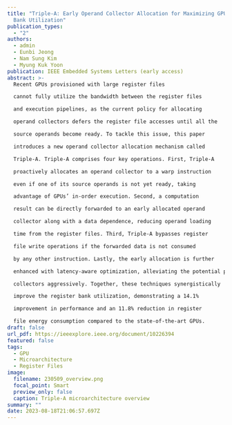 ```yaml
---
title: "Triple-A: Early Operand Collector Allocation for Maximizing GPU Register
  Bank Utilization"
publication_types:
  - "2"
authors:
  - admin
  - Eunbi Jeong
  - Nam Sung Kim
  - Myung Kuk Yoon
publication: IEEE Embedded Systems Letters (early access)
abstract: >-
  Recent GPUs provisioned with large register files

  cannot fully utilize the bandwidth between the register files

  and execution pipelines, as the current policy for allocating

  operand collectors defers the register file accesses until all the

  source operands become ready. To tackle this issue, this paper

  introduces a new operand collector allocation mechanism called

  Triple-A. Triple-A comprises four key operations. First, Triple-A

  proactively allocates an operand collector to a warp instruction

  even if one of its source operands is not yet ready, taking

  advantage of GPUs’ in-order execution. Second, a computation

  result can be directly forwarded to an early allocated operand

  collector along with a data dependence, reducing operand loading

  time from the register files. Third, Triple-A bypasses register

  file write operations if the forwarded data is not consumed

  by any other instruction. Lastly, the early allocation is further

  enhanced with latency-aware optimization, alleviating the potential performance degradation caused by allocating operand

  collectors aggressively. Together, these techniques synergistically

  improve the register bank utilization, demonstrating a 14.1%

  improvement in performance and an 11.8% reduction in register

  file energy consumption compared to the state-of-the-art GPUs.
draft: false
url_pdf: https://ieeexplore.ieee.org/document/10226394
featured: false
tags:
  - GPU
  - Microarchitecture
  - Register Files
image:
  filename: 230509_overview.png
  focal_point: Smart
  preview_only: false
  caption: Triple-A microarchitecture overview
summary: ""
date: 2023-08-18T21:06:57.697Z
---
```

